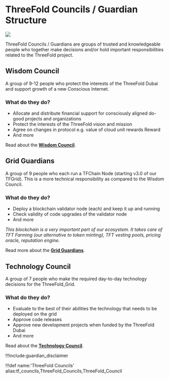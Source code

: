 # ThreeFold Councils / Guardian Structure

![](img/owl.jpg)

ThreeFold Councils / Guardians are groups of trusted and knowledgeable people who together make decisions and/or hold important responsibilities related to the ThreeFold project.

## Wisdom Council

A group of 9-12 people who protect the interests of the ThreeFold Dubai and support growth of a new Conscious Internet.

### What do they do?

- Allocate and distribute financial support for consciously aligned do-good projects and organizations
- Protect the interests of the ThreeFold vision and mission
- Agree on changes in protocol e.g. value of cloud unit rewards Reward
- And more

Read about the [**Wisdom Council**](wisdom_council).

## Grid Guardians

A group of 9 people who each run a TFChain Node (starting v3.0 of our TFGrid). This is a more technical responsibility as compared to the Wisdom Council.

### What do they do?

- Deploy a blockchain validator node (each) and keep it up and running
- Check validity of code upgrades of the validator node
- And more

*This blockchain is a very important part of our ecosystem. It takes care of TFT Farming (our alternative to token minting), TFT vesting pools, pricing oracle, reputation engine.*

Read more about the [**Grid Guardians**](grid_guardians).

## Technology Council

A group of 7 people who make the required day-to-day technology decisions for the ThreeFold_Grid.

### What do they do?

- Evaluate to the best of their abilities the technology that needs to be deployed on the grid
- Approve code releases
- Approve new development projects when funded by the ThreeFold Dubai
- And more

Read about the [**Technology Council**](technology_council).

!!!include:guardian_disclaimer

!!!def name:'ThreeFold Councils' alias:tf_councils,ThreeFold_Councils,ThreeFold_Council